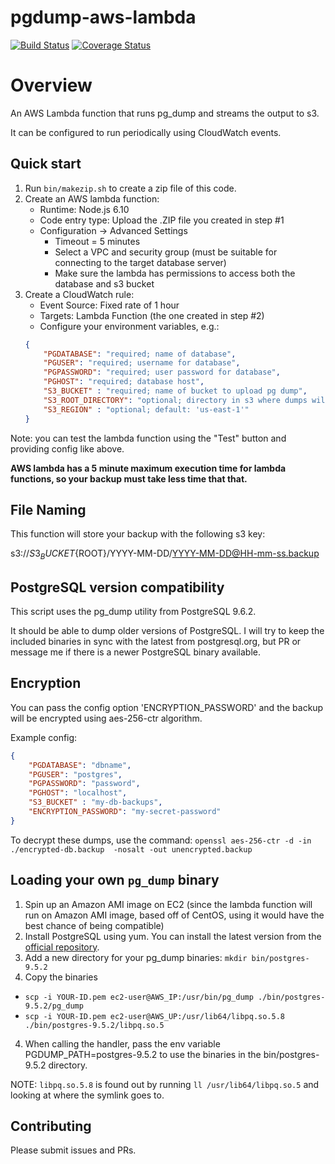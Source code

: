 # pgdump-aws-lambda

[![Build Status](https://travis-ci.org/jameshy/pgdump-aws-lambda.svg?branch=master)](https://travis-ci.org/jameshy/pgdump-aws-lambda)
[![Coverage Status](https://coveralls.io/repos/github/jameshy/pgdump-aws-lambda/badge.svg?branch=master)](https://coveralls.io/github/jameshy/pgdump-aws-lambda?branch=master)

# Overview

An AWS Lambda function that runs pg_dump and streams the output to s3.

It can be configured to run periodically using CloudWatch events.

## Quick start

1. Run `bin/makezip.sh` to create a zip file of this code.
2. Create an AWS lambda function:
    - Runtime: Node.js 6.10
    - Code entry type: Upload the .ZIP file you created in step #1
    - Configuration -> Advanced Settings
        - Timeout = 5 minutes
        - Select a VPC and security group (must be suitable for connecting to the target database server)
        - Make sure the lambda has permissions to access both the database and s3 bucket
3. Create a CloudWatch rule:
    - Event Source: Fixed rate of 1 hour
    - Targets: Lambda Function (the one created in step #2)
    - Configure your environment variables, e.g.:
    ```json
    {
        "PGDATABASE": "required; name of database",
        "PGUSER": "required; username for database",
        "PGPASSWORD": "required; user password for database",
        "PGHOST": "required; database host",
        "S3_BUCKET" : "required; name of bucket to upload pg dump",
        "S3_ROOT_DIRECTORY": "optional; directory in s3 where dumps will be uploaded",
        "S3_REGION" : "optional; default: 'us-east-1'"
    }
    ```

Note: you can test the lambda function using the "Test" button and providing config like above.

**AWS lambda has a 5 minute maximum execution time for lambda functions, so your backup must take less time that that.**

## File Naming

This function will store your backup with the following s3 key:

s3://${S3_BUCKET}${ROOT}/YYYY-MM-DD/YYYY-MM-DD@HH-mm-ss.backup

## PostgreSQL version compatibility

This script uses the pg_dump utility from PostgreSQL 9.6.2.

It should be able to dump older versions of PostgreSQL. I will try to keep the included  binaries in sync with the latest from postgresql.org, but PR or message me if there is a newer PostgreSQL binary available.

## Encryption

You can pass the config option 'ENCRYPTION_PASSWORD' and the backup will be encrypted using aes-256-ctr algorithm.

Example config:
```json
{
    "PGDATABASE": "dbname",
    "PGUSER": "postgres",
    "PGPASSWORD": "password",
    "PGHOST": "localhost",
    "S3_BUCKET" : "my-db-backups",
    "ENCRYPTION_PASSWORD": "my-secret-password"
}
```

To decrypt these dumps, use the command:
`openssl aes-256-ctr -d -in ./encrypted-db.backup  -nosalt -out unencrypted.backup`

## Loading your own `pg_dump` binary
1. Spin up an Amazon AMI image on EC2 (since the lambda function will run
   on Amazon AMI image, based off of CentOS, using it would have the
best chance of being compatible)
2. Install PostgreSQL using yum.  You can install the latest version from the [official repository](https://yum.postgresql.org/repopackages.php#pg96).
3. Add a new directory for your pg_dump binaries: `mkdir bin/postgres-9.5.2`
3. Copy the binaries
 - `scp -i YOUR-ID.pem ec2-user@AWS_IP:/usr/bin/pg_dump ./bin/postgres-9.5.2/pg_dump`
 - `scp -i YOUR-ID.pem ec2-user@AWS_UP:/usr/lib64/libpq.so.5.8 ./bin/postgres-9.5.2/libpq.so.5`
4. When calling the handler, pass the env variable PGDUMP_PATH=postgres-9.5.2 to use the binaries in the bin/postgres-9.5.2 directory.

NOTE: `libpq.so.5.8` is found out by running `ll /usr/lib64/libpq.so.5`
and looking at where the symlink goes to.

## Contributing

Please submit issues and PRs.

